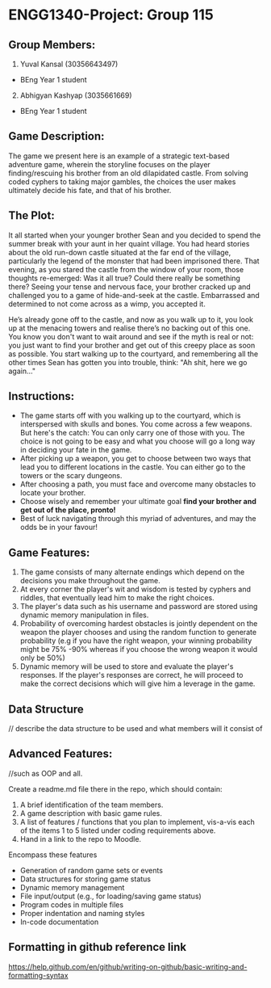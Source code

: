 # ENGG1340-Project: Group 115

## Group Members:
1. Yuval Kansal (30356643497)
  - BEng Year 1 student
2. Abhigyan Kashyap (3035661669)
  - BEng Year 1 student
  
## Game Description:
The game we present here is an example of a strategic text-based adventure game, wherein the storyline focuses on the player finding/rescuing his brother from an old dilapidated castle. From solving coded cyphers to taking major gambles, the choices the user makes ultimately decide his fate, and that of his brother.

## The Plot:
It all started when your younger brother Sean and you decided to spend the summer break with your aunt in her quaint village. You had heard stories about the old run-down castle situated at the far end of the village, particularly the legend of the monster that had been imprisoned there. That evening, as you stared the castle from the window of your room, those thoughts re-emerged: Was it all true? Could there really be something there? Seeing your tense and nervous face, your brother cracked up and challenged you to a game of hide-and-seek at the castle. Embarrassed and determined to not come across as a wimp, you accepted it.

He’s already gone off to the castle, and now as you walk up to it, you look up at the menacing towers and realise there’s no backing out of this one. You know you don't want to wait around and see if the myth is real or not: you just want to find your brother and get out of this creepy place as soon as possible. You start walking up to the courtyard, and remembering all the other times Sean has gotten you into trouble, think: "Ah shit, here we go again…"

## Instructions:
- The game starts off with you walking up to the courtyard, which is interspersed with skulls and bones. You come across a few weapons. But here's the catch: You can only carry one of those with you. The choice is not going to be easy and what you choose will go a long way in deciding your fate in the game.
- After picking up a weapon, you get to choose between two ways that lead you to different locations in the castle. You can either go to the towers or the scary dungeons.
- After choosing a path, you must face and overcome many obstacles to locate your brother.
- Choose wisely and remember your ultimate goal **find your brother and get out of the place, pronto!**
- Best of luck navigating through this myriad of adventures, and may the odds be in your favour!

## Game Features:
1. The game consists of many alternate endings which depend on the decisions you make throughout the game.
2. At every corner the player's wit and wisdom is tested by cyphers and riddles, that eventually lead him to make the right choices.
3. The player's data such as his username and password are stored using dynamic memory manipulation in files.
4. Probability of overcoming hardest obstacles is jointly dependent on the weapon the player chooses and using the random function to generate probability (e.g if you have the right weapon, your winning probability might be 75% -90% whereas if you choose the wrong weapon it would only be 50%)
5. Dynamic memory will be used to store and evaluate the player's responses. If the player's responses are correct, he will proceed to make the correct decisions which will give him a leverage in the game.

## Data Structure
// describe the data structure to be used and what members will it consist of


## Advanced Features:
//such as OOP and all.


Create a readme.md file there in the repo, which should contain:
1. A brief identification of the team members.
2. A game description with basic game rules.
3. A list of features / functions that you plan to implement, vis-a-vis each of the items 1 to 5 listed under coding requirements above.
4. Hand in a link to the repo to Moodle.

Encompass these features

- Generation of random game sets or events
- Data structures for storing game status
- Dynamic memory management
- File input/output (e.g., for loading/saving game status)
- Program codes in multiple files
- Proper indentation and naming styles
- In-code documentation

## Formatting in github reference link
https://help.github.com/en/github/writing-on-github/basic-writing-and-formatting-syntax
